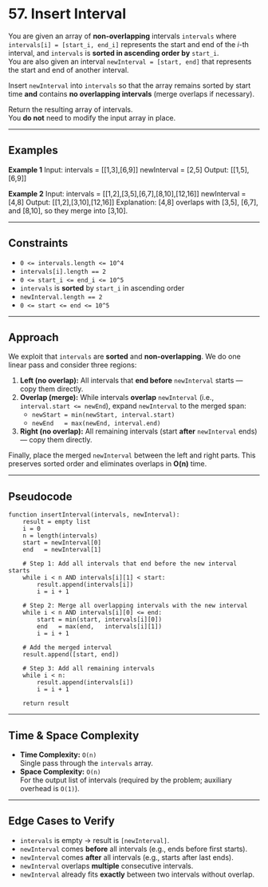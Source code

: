 # 57. Insert Interval

You are given an array of **non-overlapping** intervals `intervals` where `intervals[i] = [start_i, end_i]` represents the start and end of the *i*-th interval, and `intervals` is **sorted in ascending order by** `start_i`.  
You are also given an interval `newInterval = [start, end]` that represents the start and end of another interval.

Insert `newInterval` into `intervals` so that the array remains sorted by start time **and** contains **no overlapping intervals** (merge overlaps if necessary).

Return the resulting array of intervals.  
You **do not** need to modify the input array in place.

---

## Examples

**Example 1**
Input: intervals = [[1,3],[6,9]]
newInterval = [2,5]
Output: [[1,5],[6,9]]


**Example 2**
Input: intervals = [[1,2],[3,5],[6,7],[8,10],[12,16]]
newInterval = [4,8]
Output: [[1,2],[3,10],[12,16]]
Explanation: [4,8] overlaps with [3,5], [6,7], and [8,10], so they merge into [3,10].

---

## Constraints
- `0 <= intervals.length <= 10^4`
- `intervals[i].length == 2`
- `0 <= start_i <= end_i <= 10^5`
- `intervals` is **sorted** by `start_i` in ascending order
- `newInterval.length == 2`
- `0 <= start <= end <= 10^5`

---

## Approach

We exploit that `intervals` are **sorted** and **non-overlapping**. We do one linear pass and consider three regions:

1. **Left (no overlap):** All intervals that **end before** `newInterval` starts — copy them directly.
2. **Overlap (merge):** While intervals **overlap** `newInterval` (i.e., `interval.start <= newEnd`), expand `newInterval` to the merged span:
   - `newStart = min(newStart, interval.start)`
   - `newEnd   = max(newEnd, interval.end)`
3. **Right (no overlap):** All remaining intervals (start **after** `newInterval` ends) — copy them directly.

Finally, place the merged `newInterval` between the left and right parts. This preserves sorted order and eliminates overlaps in **O(n)** time.

---

## Pseudocode
```
function insertInterval(intervals, newInterval):
    result = empty list
    i = 0
    n = length(intervals)
    start = newInterval[0]
    end   = newInterval[1]

    # Step 1: Add all intervals that end before the new interval starts
    while i < n AND intervals[i][1] < start:
        result.append(intervals[i])
        i = i + 1

    # Step 2: Merge all overlapping intervals with the new interval
    while i < n AND intervals[i][0] <= end:
        start = min(start, intervals[i][0])
        end   = max(end,   intervals[i][1])
        i = i + 1

    # Add the merged interval
    result.append([start, end])

    # Step 3: Add all remaining intervals
    while i < n:
        result.append(intervals[i])
        i = i + 1

    return result
```

---

## Time & Space Complexity

- **Time Complexity:** `O(n)`  
  Single pass through the `intervals` array.
- **Space Complexity:** `O(n)`  
  For the output list of intervals (required by the problem; auxiliary overhead is `O(1)`).

---

## Edge Cases to Verify

- `intervals` is empty → result is `[newInterval]`.
- `newInterval` comes **before** all intervals (e.g., ends before first starts).
- `newInterval` comes **after** all intervals (e.g., starts after last ends).
- `newInterval` overlaps **multiple** consecutive intervals.
- `newInterval` already fits **exactly** between two intervals without overlap.


